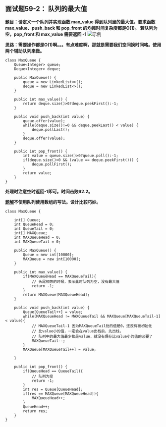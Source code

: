 ## 面试题59-2： 队列的最大值
**题目：请定义一个队列并实现函数 max_value 得到队列里的最大值，要求函数max_value、push_back 和 pop_front 的均摊时间复杂度都是O(1)。
若队列为空，pop_front 和 max_value 需要返回 -1**
![示例](https://github.com/lewiscrow/WorkHardAndFindJob/blob/master/ydm/images/59-2-1.png)

**思路：需要操作都是O(1)啊。。。有点难度啊，那就是需要我们空间换时间咯。使用两个辅助队列来做。**
```
class MaxQueue {
	Queue<Integer> queue;
	Deque<Integer> deque;

    public MaxQueue() {
    	queue = new LinkedList<>();
    	deque = new LinkedList<>();
    }
    
    public int max_value() {
    	return deque.size()>0?deque.peekFirst():-1;
    }
    
    public void push_back(int value) {
    	queue.offer(value);
    	while(deque.size()!=0 && deque.peekLast() < value) {
    		deque.pollLast();
    	}
    	deque.offer(value);
    }
    
    public int pop_front() {
    	int value = queue.size()>0?queue.poll():-1;
    	if(deque.size()>0 && (value == deque.peekFirst())) {
    		deque.pollFirst();
    	}
    	return value;
    }
}
```
**处理时注意空时返回-1即可。时间击败62.2。**

**[题解](https://leetcode-cn.com/problems/dui-lie-de-zui-da-zhi-lcof/solution/javashi-yong-liang-ge-shu-zu-wan-cheng-jie-da-han-/)不使用队列使用数组的写法。设计比较巧妙。**
```
class MaxQueue {

    int[] Queue;
    int QueueHead = 0;
    int QueueTail = 0;
    int[] MAXQueue;
    int MAXQueueHead = 0;
    int MAXQueueTail = 0;

    public MaxQueue() {
        Queue = new int[10000];
        MAXQueue = new int[10000];
    }
    
    public int max_value() {
        if(MAXQueueHead == MAXQueueTail){
            // 头尾相等的时候，表示此时队列为空，没有最大值
            return -1;
        }
        return MAXQueue[MAXQueueHead];
    }
    
    public void push_back(int value) {
        Queue[QueueTail++] = value;
        while(MAXQueueHead != MAXQueueTail && MAXQueue[MAXQueueTail-1] < value){
            // MAXQueueTail-1 因为MAXQueueTail处的值是0，还没有被初始化
            // 比value小的值，一定会在value出栈前，先出栈，
            // 队列中的最大值最少都是value，就没有保存比value小的值的必要了
            MAXQueueTail--;
        }
        MAXQueue[MAXQueueTail++] = value;

    }
    
    public int pop_front() {
        if(QueueHead == QueueTail){
            // 队列为空
            return -1;
        }
        int res = Queue[QueueHead];
        if(res == MAXQueue[MAXQueueHead]){
            MAXQueueHead++;
        }
        QueueHead++;
        return res;
    }
}
```